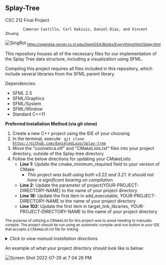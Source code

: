 ## Splay-Tree
CSC 212 Final Project


			Cameron Castillo, Carl Kakisis, Daniel Diaz, and Vincent Zhuang

![SingRot](https://user-images.githubusercontent.com/38219103/181129292-36bab696-3b9b-425d-bdd2-02845df4b5c3.png)
<sub>https://opendsa-server.cs.vt.edu/OpenDSA/Books/Everything/html/Splay.html</sub>

This repository houses all of the necessary files for our implementation of the Splay Tree data structure, including a visualization using SFML.

Compiling this project requires all files included in this repository, which include several libraries from the SFML parent library.

Dependencies:

- SFML 2.5
- SFML/Graphics
- SFML/System
- SFML/Window
- Standard C++11

<strong>Preferred Installation Method (via git clone)</strong>

1. Create a new C++ project using the IDE of your choosing
2. In the terminal, execute <code> git clone https://github.com/danielediazp/Splay-tree </code>
3. Move the "coolvetica.otf" and "CMakeLists.txt" files into your project directory, outside of the Splay-tree directory
4. Follow the below directions for updating your CMakeLists:
    - <strong>Line 1:</strong> Update the cmake_minimum_required field to your version of CMake
      - <em>This project was built using both v3.22 and 3.21. It should not have a significant bearing on compilation.</em>
    - <strong>Line 2:</strong> Update the parameter of project(YOUR-PROJECT-DIRECTORY-NAME) to the name of your project directory
    - <strong>Line 18:</strong> Update the first item in add_executable, YOUR-PROJECT-DIRECTORY-NAME to the name of your project directory
    - <strong>Line 102:</strong> Update the first item in target_link_libraries, YOUR-PROJECT-DIRECTORY-NAME to the name of your project directory
      
<sub>The purpose of utilizing a CMakeList for this project was to avoid needing to manually compile. The project should be run using an automatic compile-and-run button in your IDE that accepts a CMakeList.txt file for linking.</sub>
<details>
  <summary><em>Click to view manual installation directions</em></summary>

<strong>The easiest way to compile is to use the CMakeLists.txt file included in this repo. In these steps, YOUR-PROJECT-DIRECTORY-NAME should be replaced with the actual name of the project directory that will house the downloaded files. Steps for compiling are below:</strong>

1. Download the provided CMakeLists.txt file and coolvetica.otf file, as well as all files and directories inside of the Splay-tree directory
2. Create a new project using your IDE of choice. This project was built primarily using JetBrains CLion.
3. Move the CMakeLists.txt and coolvetica.otf files into your PROJECT DIRECTORY, not the Splay-tree directory
4. Move the parent directory, Splay-tree, containing all of the needed files, into your project directory
5. UPDATE YOUR CMAKELIST PROJECT TARGETS:
	- Line 1: Update the cmake_minimum_required field to your version of CMake.
    	- This project was built using both v3.22 and 3.21. It should not have a significant bearing on compilation.
	- Line 2: Update the parameter of project(YOUR-PROJECT-DIRECTORY-NAME) to the name of your project directory
	- Line 18: Update the first item in add_executable, YOUR-PROJECT-DIRECTORY-NAME to the name of your project directory
	- Line 102: Update the first item in target_link_libraries, YOUR-PROJECT-DIRECTORY-NAME to the name of your project directory
6. Because we have bundled the SFML library in this project, you should not need to manually install SFML. If you already have it installed and would not like to use the bundled files, you will need to update the directory paths throughout the CMakeList (Lines 8-13, 19-96). We would not suggest this route.
    
</details>    

An example of what your project directory should look like is below:

![Screen Shot 2022-07-26 at 7 04 26 PM](https://user-images.githubusercontent.com/38219103/181127007-27c0183a-3aa4-421f-a8d0-3f5a407d157e.png)
